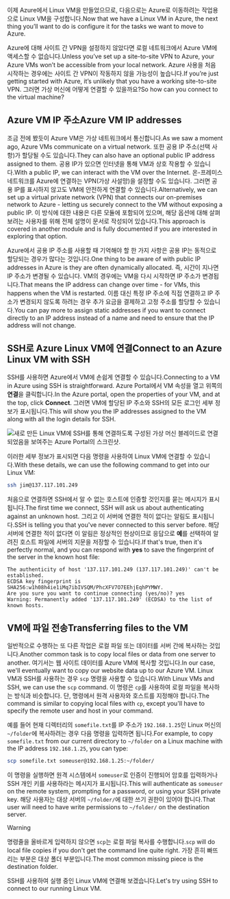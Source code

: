 <span data-ttu-id="663fe-101">이제 Azure에서 Linux VM을 만들었으므로, 다음으로는 Azure로 이동하려는 작업용으로 Linux VM을 구성합니다.</span><span class="sxs-lookup"><span data-stu-id="663fe-101">Now that we have a Linux VM in Azure, the next thing you’ll want to do is configure it for the tasks we want to move to Azure.</span></span>

<span data-ttu-id="663fe-102">Azure에 대해 사이트 간 VPN을 설정하지 않았다면 로컬 네트워크에서 Azure VM에 액세스할 수 없습니다.</span><span class="sxs-lookup"><span data-stu-id="663fe-102">Unless you’ve set up a site-to-site VPN to Azure, your Azure VMs won’t be accessible from your local network.</span></span> <span data-ttu-id="663fe-103">Azure 사용을 처음 시작하는 경우에는 사이트 간 VPN이 작동하지 않을 가능성이 높습니다.</span><span class="sxs-lookup"><span data-stu-id="663fe-103">If you’re just getting started with Azure, it’s unlikely that you have a working site-to-site VPN.</span></span> <span data-ttu-id="663fe-104">그러면 가상 머신에 어떻게 연결할 수 있을까요?</span><span class="sxs-lookup"><span data-stu-id="663fe-104">So how can you connect to the virtual machine?</span></span>

## <a name="azure-vm-ip-addresses"></a><span data-ttu-id="663fe-105">Azure VM IP 주소</span><span class="sxs-lookup"><span data-stu-id="663fe-105">Azure VM IP addresses</span></span>

<span data-ttu-id="663fe-106">조금 전에 봤듯이 Azure VM은 가상 네트워크에서 통신합니다.</span><span class="sxs-lookup"><span data-stu-id="663fe-106">As we saw a moment ago, Azure VMs communicate on a virtual network.</span></span> <span data-ttu-id="663fe-107">또한 공용 IP 주소(선택 사항)가 할당될 수도 있습니다.</span><span class="sxs-lookup"><span data-stu-id="663fe-107">They can also have an optional public IP address assigned to them.</span></span> <span data-ttu-id="663fe-108">공용 IP가 있으면 인터넷을 통해 VM과 상호 작용할 수 있습니다.</span><span class="sxs-lookup"><span data-stu-id="663fe-108">With a public IP, we can interact with the VM over the Internet.</span></span> <span data-ttu-id="663fe-109">온-프레미스 네트워크를 Azure에 연결하는 VPN(가상 사설망)을 설정할 수도 있습니다. 그러면 공용 IP를 표시하지 않고도 VM에 안전하게 연결할 수 있습니다.</span><span class="sxs-lookup"><span data-stu-id="663fe-109">Alternatively, we can set up a virtual private network (VPN) that connects our on-premises network to Azure - letting us securely connect to the VM without exposing a public IP.</span></span> <span data-ttu-id="663fe-110">이 방식에 대한 내용은 다른 모듈에 포함되어 있으며, 해당 옵션에 대해 살펴보려는 사용자를 위해 전체 설명이 문서로 작성되어 있습니다.</span><span class="sxs-lookup"><span data-stu-id="663fe-110">This approach is covered in another module and is fully documented if you are interested in exploring that option.</span></span>

<span data-ttu-id="663fe-111">Azure에서 공용 IP 주소를 사용할 때 기억해야 할 한 가지 사항은 공용 IP는 동적으로 할당되는 경우가 많다는 것입니다.</span><span class="sxs-lookup"><span data-stu-id="663fe-111">One thing to be aware of with public IP addresses in Azure is they are often dynamically allocated.</span></span> <span data-ttu-id="663fe-112">즉, 시간이 지나면 IP 주소가 변경될 수 있습니다. VM의 경우에는 VM을 다시 시작하면 IP 주소가 변경됩니다.</span><span class="sxs-lookup"><span data-stu-id="663fe-112">That means the IP address can change over time - for VMs, this happens when the VM is restarted.</span></span> <span data-ttu-id="663fe-113">이름 대신 특정 IP 주소에 직접 연결하고 IP 주소가 변경되지 않도록 하려는 경우 추가 요금을 결제하고 고정 주소를 할당할 수 있습니다.</span><span class="sxs-lookup"><span data-stu-id="663fe-113">You can pay more to assign static addresses if you want to connect directly to an IP address instead of a name and need to ensure that the IP address will not change.</span></span>

## <a name="connect-to-an-azure-linux-vm-with-ssh"></a><span data-ttu-id="663fe-114">SSH로 Azure Linux VM에 연결</span><span class="sxs-lookup"><span data-stu-id="663fe-114">Connect to an Azure Linux VM with SSH</span></span>

<span data-ttu-id="663fe-115">SSH를 사용하면 Azure에서 VM에 손쉽게 연결할 수 있습니다.</span><span class="sxs-lookup"><span data-stu-id="663fe-115">Connecting to a VM in Azure using SSH is straightforward.</span></span> <span data-ttu-id="663fe-116">Azure Portal에서 VM 속성을 열고 위쪽의 **연결**을 클릭합니다.</span><span class="sxs-lookup"><span data-stu-id="663fe-116">In the Azure portal, open the properties of your VM, and at the top, click **Connect**.</span></span> <span data-ttu-id="663fe-117">그러면 VM에 할당된 IP 주소와 SSH의 모든 로그인 세부 정보가 표시됩니다.</span><span class="sxs-lookup"><span data-stu-id="663fe-117">This will show you the IP addresses assigned to the VM along with all the login details for SSH.</span></span> 

![새로 만든 Linux VM에 SSH를 통해 연결하도록 구성된 가상 머신 블레이드로 연결되었음을 보여주는 Azure Portal의 스크린샷.](../media/5-connect-ssh.png)

<span data-ttu-id="663fe-119">이러한 세부 정보가 표시되면 다음 명령을 사용하여 Linux VM에 연결할 수 있습니다.</span><span class="sxs-lookup"><span data-stu-id="663fe-119">With these details, we can use the following command to get into our Linux VM:</span></span>

```bash
ssh jim@137.117.101.249
```

<span data-ttu-id="663fe-120">처음으로 연결하면 SSH에서 알 수 없는 호스트에 인증할 것인지를 묻는 메시지가 표시됩니다.</span><span class="sxs-lookup"><span data-stu-id="663fe-120">The first time we connect, SSH will ask us about authenticating against an unknown host.</span></span> <span data-ttu-id="663fe-121">그리고 이 서버에 연결한 적이 없다는 알림도 표시됩니다.</span><span class="sxs-lookup"><span data-stu-id="663fe-121">SSH is telling you that you've never connected to this server before.</span></span> <span data-ttu-id="663fe-122">해당 서버에 연결한 적이 없다면 이 알림은 정상적인 현상이므로 응답으로 **예**를 선택하여 알려진 호스트 파일에 서버의 지문을 저장할 수 있습니다.</span><span class="sxs-lookup"><span data-stu-id="663fe-122">If that's true, then it's perfectly normal, and you can respond with **yes** to save the fingerprint of the server in the known host file:</span></span>

```output
The authenticity of host '137.117.101.249 (137.117.101.249)' can't be established.
ECDSA key fingerprint is SHA256:w1h08h4ie1iMq7ibIVSQM/PhcXFV7O7EEhjEqhPYMWY.
Are you sure you want to continue connecting (yes/no)? yes
Warning: Permanently added '137.117.101.249' (ECDSA) to the list of known hosts.
```

## <a name="transferring-files-to-the-vm"></a><span data-ttu-id="663fe-123">VM에 파일 전송</span><span class="sxs-lookup"><span data-stu-id="663fe-123">Transferring files to the VM</span></span>

<span data-ttu-id="663fe-124">일반적으로 수행하는 또 다른 작업은 로컬 파일 또는 데이터를 서버 간에 복사하는 것입니다.</span><span class="sxs-lookup"><span data-stu-id="663fe-124">Another common task is to copy local files or data from one server to another.</span></span> <span data-ttu-id="663fe-125">여기서는 웹 사이트 데이터를 Azure VM에 복사할 것입니다.</span><span class="sxs-lookup"><span data-stu-id="663fe-125">In our case, we'll eventually want to copy our website data up to our Azure VM.</span></span> <span data-ttu-id="663fe-126">Linux VM과 SSH를 사용하는 경우 `scp` 명령을 사용할 수 있습니다.</span><span class="sxs-lookup"><span data-stu-id="663fe-126">With Linux VMs and SSH, we can use the `scp` command.</span></span> <span data-ttu-id="663fe-127">이 명령은 `cp`를 사용하여 로컬 파일을 복사하는 방식과 비슷합니다. 단, 명령에서 원격 사용자와 호스트를 지정해야 합니다.</span><span class="sxs-lookup"><span data-stu-id="663fe-127">The command is similar to copying local files with `cp`, except you'll have to specify the remote user and host in your command.</span></span>

<span data-ttu-id="663fe-128">예를 들어 현재 디렉터리의 `somefile.txt`를 IP 주소가 `192.168.1.25`인 Linux 머신의 `~/folder`에 복사하려는 경우 다음 명령을 입력하면 됩니다.</span><span class="sxs-lookup"><span data-stu-id="663fe-128">For example, to copy `somefile.txt` from our current directory to `~/folder` on a Linux machine with the IP address `192.168.1.25`, you can type:</span></span>

```bash
scp somefile.txt someuser@192.168.1.25:~/folder/
```

<span data-ttu-id="663fe-129">이 명령을 실행하면 원격 시스템에서 `someuser`로 인증이 진행되어 암호를 입력하거나 SSH 개인 키를 사용하라는 메시지가 표시됩니다.</span><span class="sxs-lookup"><span data-stu-id="663fe-129">This will authenticate as `someuser` on the remote system, prompting for a password, or using your SSH private key.</span></span> <span data-ttu-id="663fe-130">해당 사용자는 대상 서버의 `~/folder/`에 대한 쓰기 권한이 있어야 합니다.</span><span class="sxs-lookup"><span data-stu-id="663fe-130">That user will need to have write permissions to `~/folder/` on the destination server.</span></span>

> [!WARNING]
> <span data-ttu-id="663fe-131">명령줄을 올바르게 입력하지 않으면 `scp`는 로컬 파일 복사를 수행합니다.</span><span class="sxs-lookup"><span data-stu-id="663fe-131">`scp` will do local file copies if you don't get the command line quite right.</span></span> <span data-ttu-id="663fe-132">가장 흔히 빠뜨리는 부분은 대상 폴더 부분입니다.</span><span class="sxs-lookup"><span data-stu-id="663fe-132">The most common missing piece is the destination folder.</span></span>

<span data-ttu-id="663fe-133">SSH를 사용하여 실행 중인 Linux VM에 연결해 보겠습니다.</span><span class="sxs-lookup"><span data-stu-id="663fe-133">Let's try using SSH to connect to our running Linux VM.</span></span>